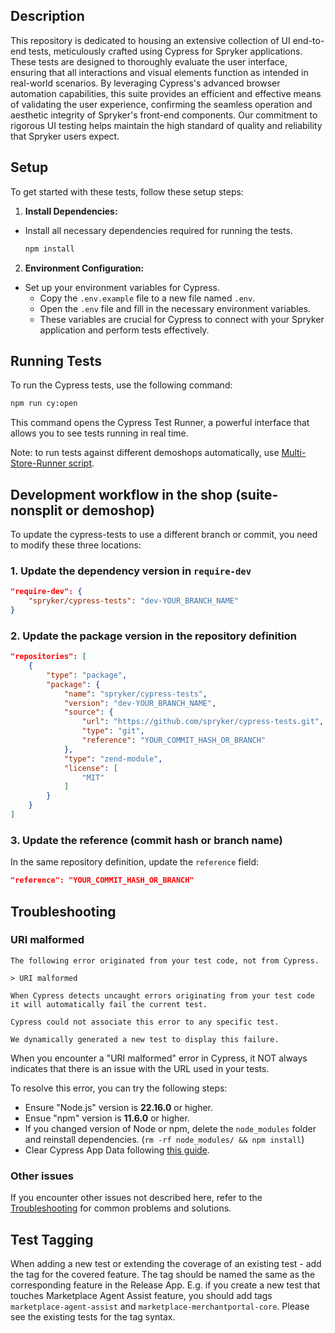 ## Description

This repository is dedicated to housing an extensive collection of UI end-to-end tests, meticulously crafted using
Cypress for Spryker applications. These tests are designed to thoroughly evaluate the user interface, ensuring that all
interactions and visual elements function as intended in real-world scenarios. By leveraging Cypress's advanced browser
automation capabilities, this suite provides an efficient and effective means of validating the user experience,
confirming the seamless operation and aesthetic integrity of Spryker's front-end components. Our commitment to rigorous
UI testing helps maintain the high standard of quality and reliability that Spryker users expect.

## Setup

To get started with these tests, follow these setup steps:

1. **Install Dependencies:**

- Install all necessary dependencies required for running the tests.
  ```bash
  npm install
  ```

2. **Environment Configuration:**

- Set up your environment variables for Cypress.
  - Copy the `.env.example` file to a new file named `.env`.
  - Open the `.env` file and fill in the necessary environment variables.
  - These variables are crucial for Cypress to connect with your Spryker application and perform tests effectively.

## Running Tests

To run the Cypress tests, use the following command:

```bash
npm run cy:open
```

This command opens the Cypress Test Runner, a powerful interface that allows you to see tests running in real time.

Note: to run tests against different demoshops automatically, use [Multi-Store-Runner script](tools/scripts/multi-store-runner/readme.md).

## Development workflow in the shop (suite-nonsplit or demoshop)

To update the cypress-tests to use a different branch or commit, you need to modify these three locations:

### 1. Update the dependency version in `require-dev`

```json
"require-dev": {
    "spryker/cypress-tests": "dev-YOUR_BRANCH_NAME"
}
```

### 2. Update the package version in the repository definition

```json
"repositories": [
    {
        "type": "package",
        "package": {
            "name": "spryker/cypress-tests",
            "version": "dev-YOUR_BRANCH_NAME",
            "source": {
                "url": "https://github.com/spryker/cypress-tests.git",
                "type": "git",
                "reference": "YOUR_COMMIT_HASH_OR_BRANCH"
            },
            "type": "zend-module",
            "license": [
                "MIT"
            ]
        }
    }
]
```

### 3. Update the reference (commit hash or branch name)

In the same repository definition, update the `reference` field:

```json
"reference": "YOUR_COMMIT_HASH_OR_BRANCH"
```

## Troubleshooting

### URI malformed

```
The following error originated from your test code, not from Cypress.

> URI malformed

When Cypress detects uncaught errors originating from your test code it will automatically fail the current test.

Cypress could not associate this error to any specific test.

We dynamically generated a new test to display this failure.
```

When you encounter a "URI malformed" error in Cypress, it NOT always indicates that there is an issue with the URL used in your tests.

To resolve this error, you can try the following steps:

- Ensure "Node.js" version is **22.16.0** or higher.
- Ensue "npm" version is **11.6.0** or higher.
- If you changed version of Node or npm, delete the `node_modules` folder and reinstall dependencies. (`rm -rf node_modules/ && npm install`)
- Clear Cypress App Data following [this guide](https://docs.cypress.io/app/references/troubleshooting#Clear-App-Data).

### Other issues

If you encounter other issues not described here, refer to the [Troubleshooting](https://docs.cypress.io/app/references/troubleshooting) for common problems and solutions.

## Test Tagging

When adding a new test or extending the coverage of an existing test - add the tag for the covered feature. The tag should be named the same as the corresponding feature in the Release App. E.g. if you create a new test that touches Marketplace Agent Assist feature, you should add tags `marketplace-agent-assist` and `marketplace-merchantportal-core`. Please see the existing tests for the tag syntax.
